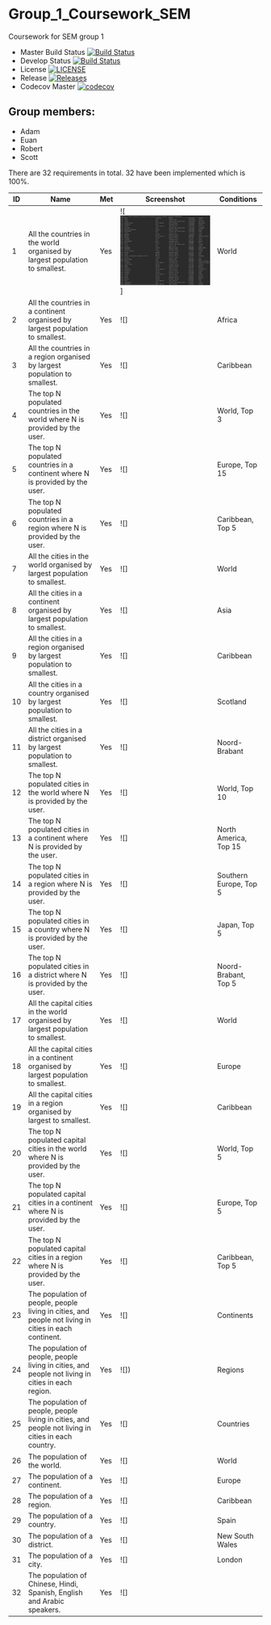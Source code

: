 # Group_1_Coursework_SEM
Coursework for SEM group 1

- Master Build Status [![Build Status](https://travis-ci.com/scott-darroch/Group_1_Coursework_SEM.svg?branch=master)](https://travis-ci.com/scott-darroch/Group_1_Coursework_SEM)
- Develop Status [![Build Status](https://travis-ci.com/scott-darroch/Group_1_Coursework_SEM.svg?branch=develop)](https://travis-ci.com/scott-darroch/Group_1_Coursework_SEM)
- License [![LICENSE](https://img.shields.io/github/license/scott-darroch/Group_1_Coursework_SEM.svg?style=flat-square)](https://github.com/scott-darroch/Group_1_Coursework_SEM/blob/master/LICENSE)
- Release [![Releases](https://img.shields.io/github/release/scott-darroch/Group_1_Coursework_SEM/all.svg?style=flat-square)](https://github.com/scott-darroch/Group_1_Coursework_SEM/releases)
- Codecov Master  [![codecov](https://codecov.io/gh/Scott-Darroch/Group_1_Coursework_SEM/branch/master/graph/badge.svg?token=5Y46MMXXTZ)](https://codecov.io/gh/Scott-Darroch/Group_1_Coursework_SEM)

## Group members:
* Adam
* Euan
* Robert
* Scott

There are 32 requirements in total. 32 have been implemented which is 100%.

| ID | Name | Met | Screenshot | Conditions |
| --- | --- | --- | --- | --- |
| 1 | All the countries in the world organised by largest population to smallest. | Yes | ![![](screenshots/Report1.png)] | World |
| 2 | All the countries in a continent organised by largest population to smallest. | Yes | ![] | Africa |
| 3 | All the countries in a region organised by largest population to smallest. | Yes | ![] | Caribbean |
| 4 | The top N populated countries in the world where N is provided by the user. | Yes | ![] | World, Top 3 |
| 5 | The top N populated countries in a continent where N is provided by the user. | Yes | ![] | Europe, Top 15 |
| 6 | The top N populated countries in a region where N is provided by the user. | Yes | ![] | Caribbean, Top 5 |
| 7 | All the cities in the world organised by largest population to smallest. | Yes | ![] | World |
| 8 | All the cities in a continent organised by largest population to smallest. | Yes | ![] | Asia |
| 9 | All the cities in a region organised by largest population to smallest. | Yes | ![] | Caribbean |
| 10 | All the cities in a country organised by largest population to smallest. | Yes | ![] | Scotland |
| 11 | All the cities in a district organised by largest population to smallest. | Yes | ![] | Noord-Brabant |
| 12 | The top N populated cities in the world where N is provided by the user. | Yes | ![] | World, Top 10 |
| 13 | The top N populated cities in a continent where N is provided by the user. | Yes |![]  | North America, Top 15 |
| 14 | The top N populated cities in a region where N is provided by the user. | Yes | ![] | Southern Europe, Top 5 |
| 15 | The top N populated cities in a country where N is provided by the user. | Yes | ![] | Japan, Top 5 |
| 16 | The top N populated cities in a district where N is provided by the user. | Yes | ![] | Noord-Brabant, Top 5 |
| 17 | All the capital cities in the world organised by largest population to smallest. | Yes | ![] | World |
| 18 | All the capital cities in a continent organised by largest population to smallest. | Yes |![]  | Europe |
| 19 | All the capital cities in a region organised by largest to smallest. | Yes | ![] | Caribbean |
| 20 | The top N populated capital cities in the world where N is provided by the user. | Yes | ![] | World, Top 5 |
| 21 | The top N populated capital cities in a continent where N is provided by the user. | Yes | ![] | Europe, Top 5 |
| 22 | The top N populated capital cities in a region where N is provided by the user. | Yes | ![] | Caribbean, Top 5 |
| 23 | The population of people, people living in cities, and people not living in cities in each continent. | Yes | ![] | Continents |
| 24 | The population of people, people living in cities, and people not living in cities in each region. | Yes  | ![]) | Regions |
| 25 | The population of people, people living in cities, and people not living in cities in each country. | Yes | ![] | Countries |
| 26 | The population of the world. | Yes  | ![] | World |
| 27 | The population of a continent. | Yes | ![] | Europe |
| 28 | The population of a region. | Yes | ![] | Caribbean |
| 29 | The population of a country. | Yes | ![] | Spain |
| 30 | The population of a district. | Yes | ![] | New South Wales |
| 31 | The population of a city. | Yes | ![]| London |
| 32 | The population of Chinese, Hindi, Spanish, English and Arabic speakers. | Yes | ![] |  |